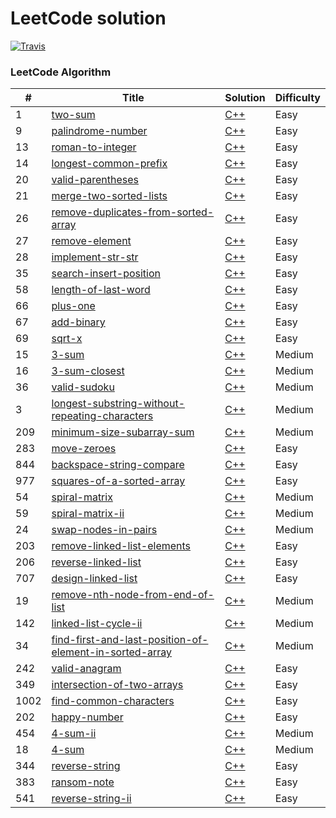 LeetCode solution 
========
[![Travis](https://img.shields.io/badge/language-C++-green.svg)]()
### LeetCode Algorithm
|  #  |   Title  |    Solution |    Difficulty    |
|---| ----- | -------- | ---------- |
|  1 | [two-sum](https://leetcode.com/problems/two-sum/) | [C++](./algorithms/cpp/1.two-sum.cpp)  |  Easy |
|9|[palindrome-number](https://leetcode.com/problems/palindrome-number/) | [C++](./algorithms/cpp/9.palindrome-number.cpp)|Easy|
|13|[roman-to-integer](https://leetcode.com/problems/roman-to-integer/) | [C++](./algorithms/cpp/13.roman-to-integer.cpp)|Easy|
|14|[longest-common-prefix](https://leetcode.com/problems/longest-common-prefix/) | [C++](./algorithms/cpp/14.longest-common-prefix.cpp)|Easy|
|20|[valid-parentheses](https://leetcode.com/problems/valid-parentheses/) | [C++](./algorithms/cpp/20.valid-parentheses.cpp)|Easy|
|21|[merge-two-sorted-lists](https://leetcode.com/problems/merge-two-sorted-lists/) | [C++](./algorithms/cpp/21.merge-two-sorted-lists.cpp)|Easy|
|26|[remove-duplicates-from-sorted-array](https://leetcode.com/problems/remove-duplicates-from-sorted-array/) | [C++](./algorithms/cpp/26.remove-duplicates-from-sorted-array.cpp)|Easy|
|27|[remove-element](https://leetcode.com/problems/remove-element/) | [C++](./algorithms/cpp/27.remove-element.cpp)|Easy|
|28|[implement-str-str](https://leetcode.com/problems/implement-strstr/) | [C++](./algorithms/cpp/28.implement-str-str.cpp)|Easy|
|35|[search-insert-position](https://leetcode.com/problems/search-insert-position/) | [C++](./algorithms/cpp/35.search-insert-position.cpp)|Easy|
|58|[length-of-last-word](https://leetcode.com/problems/length-of-last-word/) | [C++](./algorithms/cpp/58.length-of-last-word.cpp)|Easy|
|66|[plus-one](https://leetcode.com/problems/plus-one/) | [C++](./algorithms/cpp/66.plus-one.cpp)|Easy|
|67|[add-binary](https://leetcode.com/problems/add-binary/) | [C++](./algorithms/cpp/67.add-binary.cpp)|Easy|
|69|[sqrt-x](https://leetcode.com/problems/sqrtx/) | [C++](./algorithms/cpp/69.sqrt-x.cpp)|Easy|
|15|[3-sum](https://leetcode.com/problems/3sum/) | [C++](./algorithms/cpp/15.3-sum.cpp)|Medium|
|16|[3-sum-closest](https://leetcode.com/problems/3sum-closest/) | [C++](./algorithms/cpp/16.3-sum-closest.cpp)|Medium|
|36|[valid-sudoku](https://leetcode.com/problems/valid-sudoku/) | [C++](./algorithms/cpp/36.valid-sudoku.cpp)|Medium|
|3|[longest-substring-without-repeating-characters](https://leetcode.com/problems/longest-substring-without-repeating-characters/) | [C++](./algorithms/cpp/3.longest-substring-without-repeating-characters.cpp)|Medium|
|209|[minimum-size-subarray-sum](https://leetcode.com/problems/minimum-size-subarray-sum/) | [C++](./algorithms/cpp/209.minimum-size-subarray-sum.cpp)|Medium|
|283|[move-zeroes](https://leetcode.com/problems/move-zeroes/) | [C++](./algorithms/cpp/283.move-zeroes.cpp)|Easy|
|844|[backspace-string-compare](https://leetcode.com/problems/backspace-string-compare/) | [C++](./algorithms/cpp/844.backspace-string-compare.cpp)|Easy|
|977|[squares-of-a-sorted-array](https://leetcode.com/problems/squares-of-a-sorted-array/) | [C++](./algorithms/cpp/977.squares-of-a-sorted-array.cpp)|Easy|
|54|[spiral-matrix](https://leetcode.com/problems/spiral-matrix/) | [C++](./algorithms/cpp/54.spiral-matrix.cpp)|Medium|
|59|[spiral-matrix-ii](https://leetcode.com/problems/spiral-matrix-ii/) | [C++](./algorithms/cpp/59.spiral-matrix-ii.cpp)|Medium|
|24|[swap-nodes-in-pairs](https://leetcode.com/problems/swap-nodes-in-pairs/) | [C++](./algorithms/cpp/24.swap-nodes-in-pairs.cpp)|Medium|
|203|[remove-linked-list-elements](https://leetcode.com/problems/remove-linked-list-elements/) | [C++](./algorithms/cpp/203.remove-linked-list-elements.cpp)|Easy|
|206|[reverse-linked-list](https://leetcode.com/problems/reverse-linked-list/) | [C++](./algorithms/cpp/206.reverse-linked-list.cpp)|Easy|
|707|[design-linked-list](https://leetcode.com/problems/design-linked-list/) | [C++](./algorithms/cpp/707.design-linked-list.cpp)|Easy|
|19|[remove-nth-node-from-end-of-list](https://leetcode.com/problems/remove-nth-node-from-end-of-list/) | [C++](./algorithms/cpp/19.remove-nth-node-from-end-of-list.cpp)|Medium|
|142|[linked-list-cycle-ii](https://leetcode.com/problems/linked-list-cycle-ii/) | [C++](./algorithms/cpp/142.linked-list-cycle-ii.cpp)|Medium|
|34|[find-first-and-last-position-of-element-in-sorted-array](https://leetcode.com/problems/find-first-and-last-position-of-element-in-sorted-array) | [C++](./algorithms/cpp/34.find-first-and-last-position-of-element-in-sorted-array.cpp)|Medium|
|242|[valid-anagram](https://leetcode.com/problems/valid-anagram) | [C++](./algorithms/cpp/242.valid-anagram.cpp)|Easy|
|349|[intersection-of-two-arrays](https://leetcode.com/problems/intersection-of-two-arrays) | [C++](./algorithms/cpp/349.intersection-of-two-arrays.cpp)|Easy|
|1002|[find-common-characters](https://leetcode.com/problems/find-common-characters) | [C++](./algorithms/cpp/1002.find-common-characters.cpp)|Easy|
|202|[happy-number](https://leetcode.com/problems/happy-number) | [C++](./algorithms/cpp/202.happy-number.cpp)|Easy|
|454|[4-sum-ii](https://leetcode.com/problems/4sum-ii) | [C++](./algorithms/cpp/454.4-sum-ii.cpp)|Medium|
|18|[4-sum](https://leetcode.com/problems/4sum) | [C++](./algorithms/cpp/18.4-sum.cpp)|Medium|
|344|[reverse-string](https://leetcode.com/problems/reverse-string) | [C++](./algorithms/cpp/344.reverse-string.cpp)|Easy|
|383|[ransom-note](https://leetcode.com/problems/ransom-note) | [C++](./algorithms/cpp/383.ransom-note.cpp)|Easy|
|541|[reverse-string-ii](https://leetcode.com/problems/reverse-string-ii) | [C++](./algorithms/cpp/541.reverse-string-ii.cpp)|Easy|